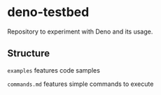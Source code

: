 # deno-testbed

Repository to experiment with Deno and its usage.

## Structure

`examples` features code samples

`commands.md` features simple commands to execute